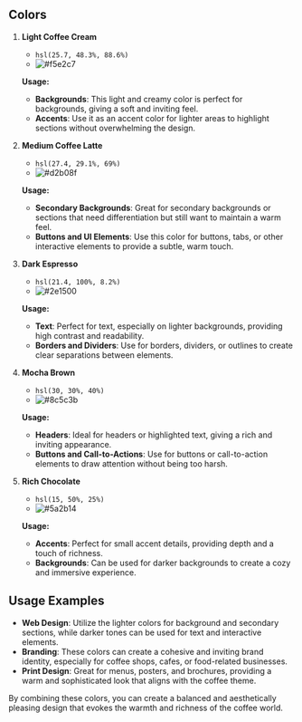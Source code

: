 ## Colors

1. **Light Coffee Cream**
   - `hsl(25.7, 48.3%, 88.6%)`
   - ![#f5e2c7](https://via.placeholder.com/50x50/f5e2c7/000000?text=+)

   **Usage:** 
   - **Backgrounds**: This light and creamy color is perfect for backgrounds, giving a soft and inviting feel.
   - **Accents**: Use it as an accent color for lighter areas to highlight sections without overwhelming the design.

2. **Medium Coffee Latte**
   - `hsl(27.4, 29.1%, 69%)`
   - ![#d2b08f](https://via.placeholder.com/50x50/d2b08f/000000?text=+)

   **Usage:**
   - **Secondary Backgrounds**: Great for secondary backgrounds or sections that need differentiation but still want to maintain a warm feel.
   - **Buttons and UI Elements**: Use this color for buttons, tabs, or other interactive elements to provide a subtle, warm touch.

3. **Dark Espresso**
   - `hsl(21.4, 100%, 8.2%)`
   - ![#2e1500](https://via.placeholder.com/50x50/2e1500/000000?text=+)

   **Usage:**
   - **Text**: Perfect for text, especially on lighter backgrounds, providing high contrast and readability.
   - **Borders and Dividers**: Use for borders, dividers, or outlines to create clear separations between elements.

4. **Mocha Brown**
   - `hsl(30, 30%, 40%)`
   - ![#8c5c3b](https://via.placeholder.com/50x50/8c5c3b/000000?text=+)

   **Usage:**
   - **Headers**: Ideal for headers or highlighted text, giving a rich and inviting appearance.
   - **Buttons and Call-to-Actions**: Use for buttons or call-to-action elements to draw attention without being too harsh.

5. **Rich Chocolate**
   - `hsl(15, 50%, 25%)`
   - ![#5a2b14](https://via.placeholder.com/50x50/5a2b14/000000?text=+)

   **Usage:**
   - **Accents**: Perfect for small accent details, providing depth and a touch of richness.
   - **Backgrounds**: Can be used for darker backgrounds to create a cozy and immersive experience.

## Usage Examples

- **Web Design**: Utilize the lighter colors for background and secondary sections, while darker tones can be used for text and interactive elements.
- **Branding**: These colors can create a cohesive and inviting brand identity, especially for coffee shops, cafes, or food-related businesses.
- **Print Design**: Great for menus, posters, and brochures, providing a warm and sophisticated look that aligns with the coffee theme.

By combining these colors, you can create a balanced and aesthetically pleasing design that evokes the warmth and richness of the coffee world.
